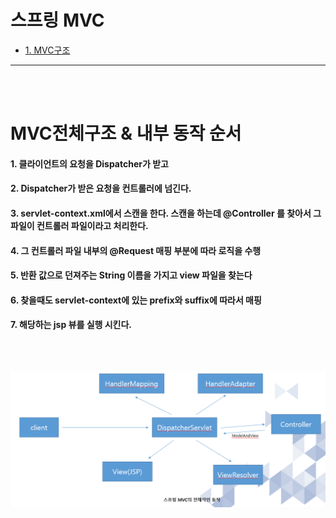 # 스프링 MVC

* [1. MVC구조](#MVC구조)

<hr/>

<br/>
<br/>

# MVC전체구조 & 내부 동작 순서
#### 1. 클라이언트의 요청을 Dispatcher가 받고
#### 2. Dispatcher가 받은 요청을 컨트롤러에 넘긴다.
#### 3. servlet-context.xml에서 스캔을 한다. 스캔을 하는데 @Controller 를 찾아서 그 파일이 컨트롤러 파일이라고 처리한다.
#### 4. 그 컨트롤러 파일 내부의 @Request 매핑 부분에 따라 로직을 수행
#### 5. 반환 값으로 던져주는 String 이름을 가지고 view 파일을 찾는다
#### 6. 찾을때도 servlet-context에 있는 prefix와 suffix에 따라서 매핑
#### 7. 해당하는 jsp 뷰를 실행 시킨다.
  
<br/>

## ![사진](https://github.com/leedongjoon121/SpringFramework_study/blob/lecture12/document_img/theory_MVC.PNG?raw=true)

<br/>


